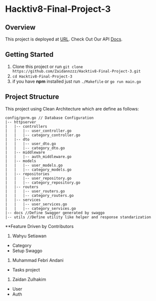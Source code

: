 # Hacktiv8-Final-Project-3

## Overview
This project is deployed at [URL](https://hacktiv8-final-project-3-production-c895.up.railway.app/). Check Out Our API [Docs](https://hacktiv8-final-project-3-production-c895.up.railway.app/docs/index.html#/).

## Getting Started
1. Clone this project or run ```git clone https://github.com/Zaidannzzz/Hacktiv8-Final-Project-3.git```
2. `cd Hacktiv8-Final-Project-3`
3. if you have **npm** installed just run `./Makefile` or `go run main.go`

## Project Structure
This project using Clean Architecture which are define as follows:

```
config/gorm.go // Database Configuration
|-- httpserver
|   |-- controllers
|   |   |-- user_controller.go
|   |   |-- category_controller.go 
|   |-- dto
|   |   |-- user_dto.go
|   |   |-- category_dto.go 
|   |-- middleware
|   |   |-- auth_middleware.go
|   |-- models
|   |   |-- user_models.go
|   |   |-- category_models.go
|   |-- repositories
|   |   |-- user_repository.go
|   |   |-- category_repository.go
|   |-- routers
|   |   |-- user_routers.go
|   |   |-- category_routers.go
|   |-- services
|   |   |-- user_services.go
|   |   |-- category_services.go
|-- docs //Define Swagger generated by swaggo
|-- utils //Define utility like helper and response standarization
```

**Feature Driven by Contributors
1. Wahyu Setiawan
- Category
- Setup Swaggo
1. Muhammad Febri Andani
- Tasks project
1. Zaidan Zulhakim
- User
- Auth
